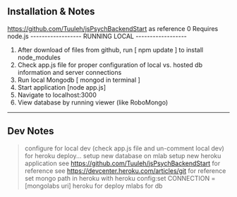 Installation & Notes
------------------
https://github.com/Tuuleh/jsPsychBackendStart as reference
0 Requires node.js
------------------ RUNNING LOCAL ------------------
1. After download of files from github, run [ npm update ] to install node_modules
2. Check app.js file for proper configuration of local vs. hosted db information and server connections
3. Run local Mongodb    [ mongod in terminal ]
4. Start application [node app.js]
5. Navigate to localhost:3000
6. View database by running viewer (like RoboMongo)
------------------

Dev Notes
-------------------
> configure for local dev (check app.js file and un-comment local dev)
> for heroku deploy... setup new database on mlab
> setup new heroku application
> see https://github.com/Tuuleh/jsPsychBackendStart for reference
> see https://devcenter.heroku.com/articles/git for reference
> set mongo path in heroku with
heroku config:set CONNECTION = [mongolabs uri]
> heroku for deploy
> mlabs for db

